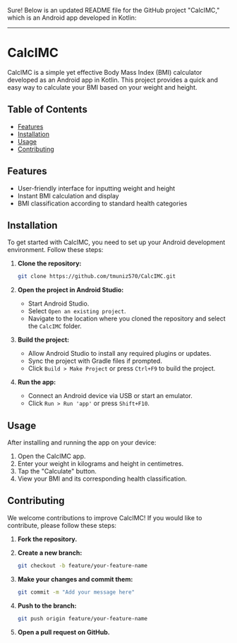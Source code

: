 Sure! Below is an updated README file for the GitHub project "CalcIMC," which is an Android app developed in Kotlin:

---

# CalcIMC

CalcIMC is a simple yet effective Body Mass Index (BMI) calculator developed as an Android app in Kotlin. This project provides a quick and easy way to calculate your BMI based on your weight and height.

## Table of Contents

- [Features](#features)
- [Installation](#installation)
- [Usage](#usage)
- [Contributing](#contributing)

## Features

- User-friendly interface for inputting weight and height
- Instant BMI calculation and display
- BMI classification according to standard health categories

## Installation

To get started with CalcIMC, you need to set up your Android development environment. Follow these steps:

1. **Clone the repository:**

   ```bash
   git clone https://github.com/tmuniz570/CalcIMC.git
   ```

2. **Open the project in Android Studio:**

   - Start Android Studio.
   - Select `Open an existing project`.
   - Navigate to the location where you cloned the repository and select the `CalcIMC` folder.

3. **Build the project:**

   - Allow Android Studio to install any required plugins or updates.
   - Sync the project with Gradle files if prompted.
   - Click `Build > Make Project` or press `Ctrl+F9` to build the project.

4. **Run the app:**

   - Connect an Android device via USB or start an emulator.
   - Click `Run > Run 'app'` or press `Shift+F10`.

## Usage

After installing and running the app on your device:

1. Open the CalcIMC app.
2. Enter your weight in kilograms and height in centimetres.
3. Tap the "Calculate" button.
4. View your BMI and its corresponding health classification.

## Contributing

We welcome contributions to improve CalcIMC! If you would like to contribute, please follow these steps:

1. **Fork the repository.**
2. **Create a new branch:**

   ```bash
   git checkout -b feature/your-feature-name
   ```

3. **Make your changes and commit them:**

   ```bash
   git commit -m "Add your message here"
   ```

4. **Push to the branch:**

   ```bash
   git push origin feature/your-feature-name
   ```

5. **Open a pull request on GitHub.**
